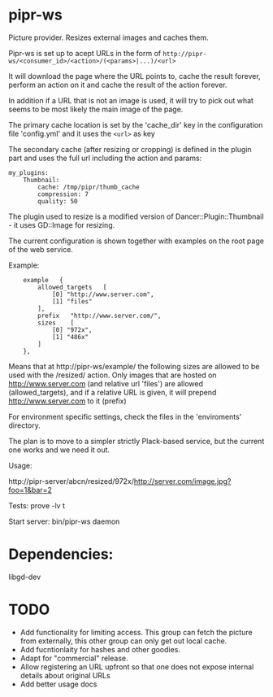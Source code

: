 pipr-ws
=======

Picture provider. Resizes external images and caches them.

Pipr-ws is set up to acept URLs in the form of `http://pipr-ws/<consumer_id>/<action>/(<params>|...)/<url>`

It will download the page where the URL points to, cache the result forever, perform an action on it and cache the result of the action forever.

In addition if a URL that is not an image is used, it will try to pick out what seems to be most likely the main image of the page.

The primary cache location is set by the 'cache_dir' key in the configuration file 'config.yml' and it uses the `<url>` as key

The secondary cache (after resizing or cropping) is defined in the plugin part and uses the full url including the action and params:

````
my_plugins:
    Thumbnail:
        cache: /tmp/pipr/thumb_cache
        compression: 7
        quality: 50
````

The plugin used to resize is a modified version of Dancer::Plugin::Thumbnail - it uses GD::Image for resizing.

The current configuration is shown together with examples on the root page of the web service.

Example:

````
    example   {
        allowed_targets   [
            [0] "http://www.server.com",
            [1] "files"
        ],
        prefix   "http://www.server.com/",
        sizes    [
            [0] "972x",
            [1] "486x"
        ]
    },
````

Means that at http://pipr-ws/example/ the following sizes are allowed to be used with the /resized/ action. Only images that are hosted on http://www.server.com (and relative url 'files') are allowed (allowed_targets), and if a relative URL is given, it will prepend http://www.server.com to it (prefix)

For environment specific settings, check the files in the 'enviroments' directory.

The plan is to move to a simpler strictly Plack-based service, but the current one works and we need it out.

Usage:

  http://pipr-server/abcn/resized/972x/http://server.com/image.jpg?foo=1&bar=2

Tests:
  prove -lv t

Start server:
  bin/pipr-ws daemon

# Dependencies:
libgd-dev


# TODO
- Add functionality for limiting access. This group can fetch the picture from
  externally, this other group can only get out local cache.
- Add fucntionlaity for hashes and other goodies.
- Adapt for "commercial" release.
- Allow registering an URL upfront so that one does not expose internal details about original URLs
- Add better usage docs
